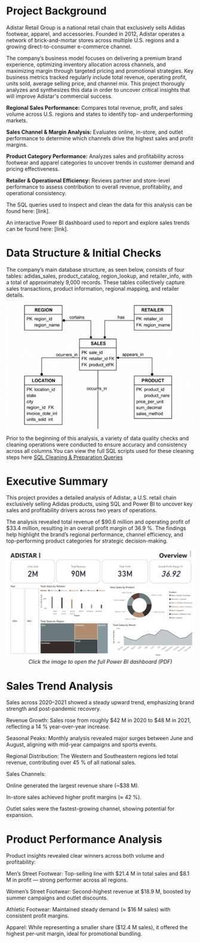 # Project Background

Adistar Retail Group is a national retail chain that exclusively sells Adidas footwear, apparel, and accessories. Founded in 2012, Adistar operates a network of brick-and-mortar stores across multiple U.S. regions and a growing direct-to-consumer e-commerce channel.

The company’s business model focuses on delivering a premium brand experience, optimizing inventory allocation across channels, and maximizing margin through targeted pricing and promotional strategies. Key business metrics tracked regularly include total revenue, operating profit, units sold, average selling price, and channel mix. This project thorougly analyzes and synthesizes this data in order to uncover critical insights that will improve Adistar's commercial success.

**Regional Sales Performance:** Compares total revenue, profit, and sales volume across U.S. regions and states to identify top- and underperforming markets.

**Sales Channel & Margin Analysis:** Evaluates online, in-store, and outlet performance to determine which channels drive the highest sales and profit margins.

**Product Category Performance:** Analyzes sales and profitability across footwear and apparel categories to uncover trends in customer demand and pricing effectiveness.

**Retailer & Operational Efficiency:** Reviews partner and store-level performance to assess contribution to overall revenue, profitability, and operational consistency.

The SQL queries used to inspect and clean the data for this analysis can be found here: [link].

An interactive Power BI dashboard used to report and explore sales trends can be found here: [link].


# Data Structure & Initial Checks

The company’s main database structure, as seen below, consists of four tables: adidas_sales, product_catalog, region_lookup, and retailer_info, with a total of approximately 9,000 records. These tables collectively capture sales transactions, product information, regional mapping, and retailer details.

![Entity Relationship Diagram](https://raw.githubusercontent.com/Jeremiah0175/Portfolio/main/Image%20portfolio1.png)

Prior to the beginning of this analysis, a variety of data quality checks and cleaning operations were conducted to ensure accuracy and consistency across all columns.You can view the full SQL scripts used for these cleaning steps here [SQL Cleaning & Preparation Queries](https://github.com/Jeremiah0175/Adidas-SQL-Analysis/blob/main/data_cleaning.sql)



# Executive Summary

This project provides a detailed analysis of Adistar, a U.S. retail chain exclusively selling Adidas products, using SQL and Power BI to uncover key sales and profitability drivers across two years of operations.

The analysis revealed total revenue of $90.6 million and operating profit of $33.4 million, resulting in an overall profit margin of 36.9 %. The findings help highlight the brand’s regional performance, channel efficiency, and top-performing product categories for strategic decision-making.

<p align="center">
  <a href="https://github.com/Jeremiah0175/Portfolio/blob/main/Adidas%20bi.pdf">
    <img src="https://raw.githubusercontent.com/Jeremiah0175/Portfolio/main/Adidas%20bi%20img.png" width="850">
  </a>
  <br>
  <em>Click the image to open the full Power BI dashboard (PDF)</em>
</p>

# Sales Trend Analysis

Sales across 2020–2021 showed a steady upward trend, emphasizing brand strength and post-pandemic recovery.

Revenue Growth: Sales rose from roughly $42 M in 2020 to $48 M in 2021, reflecting a 14 % year-over-year increase.

Seasonal Peaks: Monthly analysis revealed major surges between June and August, aligning with mid-year campaigns and sports events.

Regional Distribution: The Western and Southeastern regions led total revenue, contributing over 45 % of all national sales.

Sales Channels:

Online generated the largest revenue share (~$38 M).

In-store sales achieved higher profit margins (≈ 42 %).

Outlet sales were the fastest-growing channel, showing potential for expansion.


# Product Performance Analysis

Product insights revealed clear winners across both volume and profitability:

Men’s Street Footwear: Top-selling line with $21.4 M in total sales and $8.1 M in profit — strong performer across all regions.

Women’s Street Footwear: Second-highest revenue at $18.9 M, boosted by summer campaigns and outlet discounts.

Athletic Footwear: Maintained steady demand (≈ $16 M sales) with consistent profit margins.

Apparel: While representing a smaller share ($12.4 M sales), it offered the highest per-unit margin, ideal for promotional bundling.

